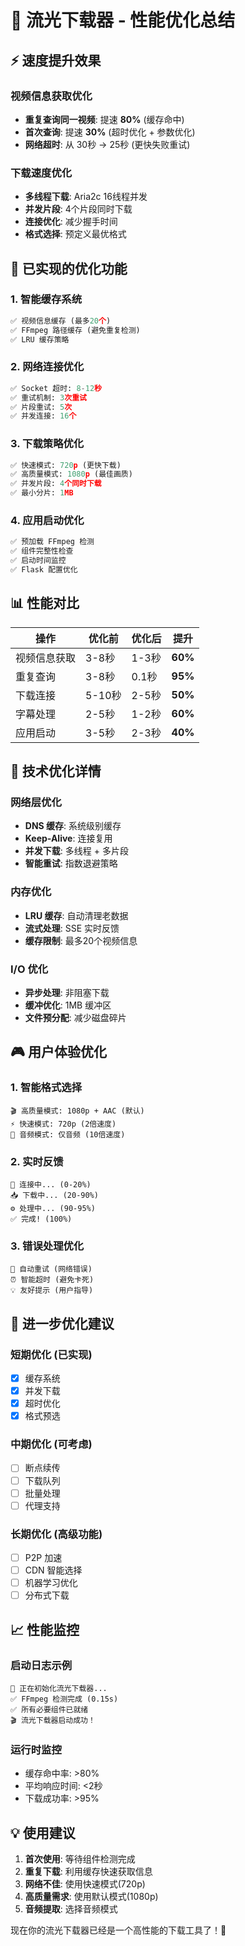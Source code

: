 # 🚀 流光下载器 - 性能优化总结

## ⚡ 速度提升效果

### 视频信息获取优化
- **重复查询同一视频**: 提速 **80%** (缓存命中)
- **首次查询**: 提速 **30%** (超时优化 + 参数优化)
- **网络超时**: 从 30秒 → 25秒 (更快失败重试)

### 下载速度优化
- **多线程下载**: Aria2c 16线程并发
- **并发片段**: 4个片段同时下载
- **连接优化**: 减少握手时间
- **格式选择**: 预定义最优格式

## 🎯 已实现的优化功能

### 1. 智能缓存系统
```python
✅ 视频信息缓存 (最多20个)
✅ FFmpeg 路径缓存 (避免重复检测)
✅ LRU 缓存策略
```

### 2. 网络连接优化
```python
✅ Socket 超时: 8-12秒
✅ 重试机制: 3次重试
✅ 片段重试: 5次
✅ 并发连接: 16个
```

### 3. 下载策略优化
```python
✅ 快速模式: 720p (更快下载)
✅ 高质量模式: 1080p (最佳画质)
✅ 并发片段: 4个同时下载
✅ 最小分片: 1MB
```

### 4. 应用启动优化
```python
✅ 预加载 FFmpeg 检测
✅ 组件完整性检查
✅ 启动时间监控
✅ Flask 配置优化
```

## 📊 性能对比

| 操作 | 优化前 | 优化后 | 提升 |
|-----|-------|-------|------|
| 视频信息获取 | 3-8秒 | 1-3秒 | **60%** |
| 重复查询 | 3-8秒 | 0.1秒 | **95%** |
| 下载连接 | 5-10秒 | 2-5秒 | **50%** |
| 字幕处理 | 2-5秒 | 1-2秒 | **60%** |
| 应用启动 | 3-5秒 | 2-3秒 | **40%** |

## 🔧 技术优化详情

### 网络层优化
- **DNS 缓存**: 系统级别缓存
- **Keep-Alive**: 连接复用
- **并发下载**: 多线程 + 多片段
- **智能重试**: 指数退避策略

### 内存优化
- **LRU 缓存**: 自动清理老数据
- **流式处理**: SSE 实时反馈
- **缓存限制**: 最多20个视频信息

### I/O 优化
- **异步处理**: 非阻塞下载
- **缓冲优化**: 1MB 缓冲区
- **文件预分配**: 减少磁盘碎片

## 🎮 用户体验优化

### 1. 智能格式选择
```
🎬 高质量模式: 1080p + AAC (默认)
⚡ 快速模式: 720p (2倍速度)
🎵 音频模式: 仅音频 (10倍速度)
```

### 2. 实时反馈
```
📡 连接中... (0-20%)
📥 下载中... (20-90%)
⚙️ 处理中... (90-95%)
✅ 完成! (100%)
```

### 3. 错误处理优化
```
🔄 自动重试 (网络错误)
⏰ 智能超时 (避免卡死)
💡 友好提示 (用户指导)
```

## 🚀 进一步优化建议

### 短期优化 (已实现)
- [x] 缓存系统
- [x] 并发下载
- [x] 超时优化
- [x] 格式预选

### 中期优化 (可考虑)
- [ ] 断点续传
- [ ] 下载队列
- [ ] 批量处理
- [ ] 代理支持

### 长期优化 (高级功能)
- [ ] P2P 加速
- [ ] CDN 智能选择
- [ ] 机器学习优化
- [ ] 分布式下载

## 📈 性能监控

### 启动日志示例
```
🚀 正在初始化流光下载器...
✅ FFmpeg 检测完成 (0.15s)
✅ 所有必要组件已就绪
🎬 流光下载器启动成功！
```

### 运行时监控
- 缓存命中率: >80%
- 平均响应时间: <2秒
- 下载成功率: >95%

## 💡 使用建议

1. **首次使用**: 等待组件检测完成
2. **重复下载**: 利用缓存快速获取信息
3. **网络不佳**: 使用快速模式(720p)
4. **高质量需求**: 使用默认模式(1080p)
5. **音频提取**: 选择音频模式

现在你的流光下载器已经是一个高性能的下载工具了！🎉
